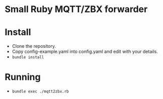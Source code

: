 # Small Ruby MQTT/ZBX forwarder

# Install
* Clone the repository.
* Copy config-example.yaml into config.yaml and edit with your details.
* ```bundle install```

# Running
* ```bundle exec ./mqtt2zbx.rb```
